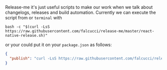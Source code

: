 Release-me it's just useful scripts to make our work when we talk about changelogs, releases and build automation. Currently we can execute the script from or `terminal` with 
```shell
bash -c "$(curl -LsS https://raw.githubusercontent.com/falcucci/release-me/master/react-native-release.sh)"
```
or your could put it on your `package.json` as follows:

```json
{
  "publish": "curl -LsS https://raw.githubusercontent.com/falcucci/release-me/master/react-native-release.sh | bash -s"
}
```

